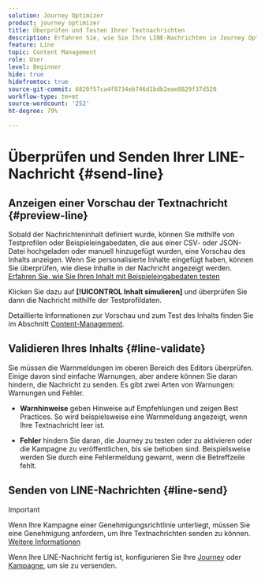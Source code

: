```yaml
---
solution: Journey Optimizer
product: journey optimizer
title: Überprüfen und Testen Ihrer Textnachrichten
description: Erfahren Sie, wie Sie Ihre LINE-Nachrichten in Journey Optimizer überprüfen und senden
feature: Line
topic: Content Management
role: User
level: Beginner
hide: true
hidefromtoc: true
source-git-commit: 6820f57ca4f8734eb746d1bdb2eae8829f37d520
workflow-type: tm+mt
source-wordcount: '252'
ht-degree: 79%

---
```


# Überprüfen und Senden Ihrer LINE-Nachricht {#send-line}

## Anzeigen einer Vorschau der Textnachricht {#preview-line}

Sobald der Nachrichteninhalt definiert wurde, können Sie mithilfe von Testprofilen oder Beispieleingabedaten, die aus einer CSV- oder JSON-Datei hochgeladen oder manuell hinzugefügt wurden, eine Vorschau des Inhalts anzeigen. Wenn Sie personalisierte Inhalte eingefügt haben, können Sie überprüfen, wie diese Inhalte in der Nachricht angezeigt werden. [Erfahren Sie, wie Sie Ihren Inhalt mit Beispieleingabedaten testen](../test-approve/simulate-sample-input.md)

Klicken Sie dazu auf **[!UICONTROL Inhalt simulieren]** und überprüfen Sie dann die Nachricht mithilfe der Testprofildaten.

Detaillierte Informationen zur Vorschau und zum Test des Inhalts finden Sie im Abschnitt [Content-Management](../content-management/preview-test.md).

## Validieren Ihres Inhalts {#line-validate}

Sie müssen die Warnmeldungen im oberen Bereich des Editors überprüfen. Einige davon sind einfache Warnungen, aber andere können Sie daran hindern, die Nachricht zu senden. Es gibt zwei Arten von Warnungen: Warnungen und Fehler.

* **Warnhinweise** geben Hinweise auf Empfehlungen und zeigen Best Practices. So wird beispielsweise eine Warnmeldung angezeigt, wenn Ihre Textnachricht leer ist.

* **Fehler** hindern Sie daran, die Journey zu testen oder zu aktivieren oder die Kampagne zu veröffentlichen, bis sie behoben sind. Beispielsweise werden Sie durch eine Fehlermeldung gewarnt, wenn die Betreffzeile fehlt.

## Senden von LINE-Nachrichten {#line-send}

>[!IMPORTANT]
>
> Wenn Ihre Kampagne einer Genehmigungsrichtlinie unterliegt, müssen Sie eine Genehmigung anfordern, um Ihre Textnachrichten senden zu können. [Weitere Informationen](../test-approve/gs-approval.md)

Wenn Ihre LINE-Nachricht fertig ist, konfigurieren Sie Ihre [Journey](../building-journeys/journey-gs.md) oder [Kampagne](../campaigns/create-campaign.md), um sie zu versenden.

